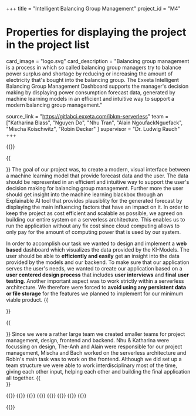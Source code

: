 +++
title = "Intelligent Balancing Group Management"
project_id = "M4"

# Properties for displaying the project in the project list
card_image = "logo.svg"
card_description = "Balancing group management is a process in which so called balancing group managers try to balance power surplus and shortage by reducing or increasing the amount of electricity that's bought into the balancing group. The Exxeta Intelligent Balancing Group Management Dashboard supports the manager's decision making by displaying power consumption forecast data, generated by machine learning models in an efficient and intuitive way to support a modern balancing group management."

source_link = "https://gitlabci.exxeta.com/ibkm-serverless"
team = ["Katharina Blass", "Nguyen Do", "Nhu Tran", "Alain NgoufackNguefack", "Mischa Koischwitz", "Robin Decker" ]
supervisor = "Dr. Ludwig Rauch"
+++


{{<mediathek id="73fc815213cba6193247e9f2e057d364" title="Presentation">}}

{{<section title="The Objective">}}
The goal of our project was, to create a modern, visual interface between a machine learning model that provide forecast data and the user. The data should be represented in an efficient and intuitive way to support the user's decision making for balancing group management.
Further more the user should get insight into the machine learning blackbox through an Explainable AI tool that provides plausiblity for the generated forecast by displaying the main influencing factors that have an impact on it.
In order to keep the project as cost efficient and scalable as possible, we agreed on building our entire system on a serverless architecture.
This enables us to run the application without any fix cost since cloud computing allows to only pay for the amount of computing power that is used by our system.

In order to accomplish our task we wanted to design and implement a **web based** dashboard which visualizes the data provided by the KI-Models.
The user should be able to **efficiently and easily** get an insight into the data provided by the models and our backend. 
To make sure that our application serves the user's needs, we wanted to create our application based on a **user centered design process** that includes **user interviews** and **final user testing**.
Another important aspect was to work strictly within a serverless architecture. We therefore were forced to **avoid using any persistent data or file storage** for the features we planned to implement for our minimum viable product.
{{</section >}}

{{<section title="The Team">}}
Since we were a rather large team we created smaller teams for project management, design, frontend and backend.
Nhu & Katharina were focussing on design, The-Anh and Alain were responsible for our project management, Mischa and Bach worked on the serverless architecture and Robin's main task was to work on the frontend.
Although we did set up a team structure we were able to work interdisciplinary most of the time, giving each other input, helping each other and building the final application all together.
{{</section >}}

{{<gallery>}}
{{<team-member image="nhu.jpg" name="Nhu">}}
{{<team-member image="mischa.png" name="Mischa">}}
{{<team-member image="the.jpg" name="The-Anh">}}
{{<team-member image="alain.png" name="Alain">}}
{{<team-member image="katharina.jpg" name="Katharina">}}
{{<team-member image="bach.png" name="Bach">}}
{{<team-member image="robin.jpg" name="Robin">}}

{{</gallery>}}
